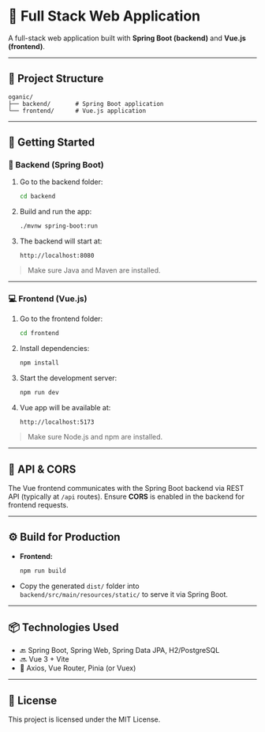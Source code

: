 # 🧩 Full Stack Web Application

A full-stack web application built with **Spring Boot (backend)** and **Vue.js (frontend)**.

---

## 📁 Project Structure

```
oganic/
├── backend/       # Spring Boot application
└── frontend/      # Vue.js application
```

---

## 🚀 Getting Started

### 🔧 Backend (Spring Boot)

1. Go to the backend folder:
   ```bash
   cd backend
   ```

2. Build and run the app:
   ```bash
   ./mvnw spring-boot:run
   ```

3. The backend will start at:
   ```
   http://localhost:8080
   ```

> Make sure Java and Maven are installed.

---

### 💻 Frontend (Vue.js)

1. Go to the frontend folder:
   ```bash
   cd frontend
   ```

2. Install dependencies:
   ```bash
   npm install
   ```

3. Start the development server:
   ```bash
   npm run dev
   ```

4. Vue app will be available at:
   ```
   http://localhost:5173
   ```

> Make sure Node.js and npm are installed.

---

## 🔗 API & CORS

The Vue frontend communicates with the Spring Boot backend via REST API (typically at `/api` routes). Ensure **CORS** is enabled in the backend for frontend requests.

---

## ⚙️ Build for Production

- **Frontend:**
  ```bash
  npm run build
  ```

- Copy the generated `dist/` folder into `backend/src/main/resources/static/` to serve it via Spring Boot.

---

## 📦 Technologies Used

- 🔙 Spring Boot, Spring Web, Spring Data JPA, H2/PostgreSQL
- 🔜 Vue 3 + Vite
- 🧪 Axios, Vue Router, Pinia (or Vuex)

---

## 📄 License

This project is licensed under the MIT License.
